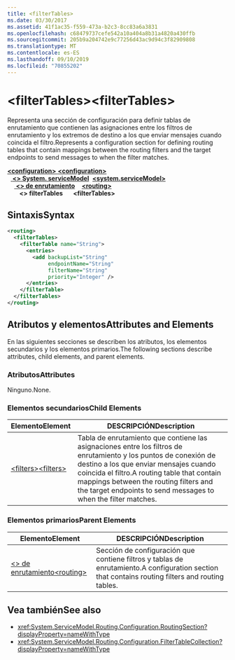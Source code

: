 ```yaml
---
title: <filterTables>
ms.date: 03/30/2017
ms.assetid: 41f1ac35-f559-473a-b2c3-8cc83a6a3831
ms.openlocfilehash: c68479737cefe542a10a404a8b31a4820a430ffb
ms.sourcegitcommit: 205b9a204742e9c77256d43ac9d94c3f82909808
ms.translationtype: MT
ms.contentlocale: es-ES
ms.lasthandoff: 09/10/2019
ms.locfileid: "70855202"
---
```

# <a name="filtertables"></a><span data-ttu-id="c910c-101">\<filterTables></span><span class="sxs-lookup"><span data-stu-id="c910c-101">\<filterTables></span></span>
<span data-ttu-id="c910c-102">Representa una sección de configuración para definir tablas de enrutamiento que contienen las asignaciones entre los filtros de enrutamiento y los extremos de destino a los que enviar mensajes cuando coincida el filtro.</span><span class="sxs-lookup"><span data-stu-id="c910c-102">Represents a configuration section for defining routing tables that contain mappings between the routing filters and the target endpoints to send messages to when the filter matches.</span></span>  
  
<span data-ttu-id="c910c-103">[ **\<configuration>** ](../configuration-element.md)</span><span class="sxs-lookup"><span data-stu-id="c910c-103">[**\<configuration>**](../configuration-element.md)</span></span>\
<span data-ttu-id="c910c-104">&nbsp;&nbsp;[ **\<> System. serviceModel**](system-servicemodel.md)</span><span class="sxs-lookup"><span data-stu-id="c910c-104">&nbsp;&nbsp;[**\<system.serviceModel>**](system-servicemodel.md)</span></span>\
<span data-ttu-id="c910c-105">&nbsp;&nbsp;&nbsp;&nbsp;[ **\<> de enrutamiento**](routing.md)</span><span class="sxs-lookup"><span data-stu-id="c910c-105">&nbsp;&nbsp;&nbsp;&nbsp;[**\<routing>**](routing.md)</span></span>\
<span data-ttu-id="c910c-106">&nbsp;&nbsp;&nbsp;&nbsp;&nbsp;&nbsp; **\<> filterTables**</span><span class="sxs-lookup"><span data-stu-id="c910c-106">&nbsp;&nbsp;&nbsp;&nbsp;&nbsp;&nbsp;**\<filterTables>**</span></span>  
  
## <a name="syntax"></a><span data-ttu-id="c910c-107">Sintaxis</span><span class="sxs-lookup"><span data-stu-id="c910c-107">Syntax</span></span>  
  
```xml  
<routing>
  <filterTables>
    <filterTable name="String">
      <entries>
        <add backupList="String"
             endpointName="String"
             filterName="String"
             priority="Integer" />
      </entries>
    </filterTable>
  </filterTables>
</routing>
```  
  
## <a name="attributes-and-elements"></a><span data-ttu-id="c910c-108">Atributos y elementos</span><span class="sxs-lookup"><span data-stu-id="c910c-108">Attributes and Elements</span></span>  
 <span data-ttu-id="c910c-109">En las siguientes secciones se describen los atributos, los elementos secundarios y los elementos primarios.</span><span class="sxs-lookup"><span data-stu-id="c910c-109">The following sections describe attributes, child elements, and parent elements.</span></span>  
  
### <a name="attributes"></a><span data-ttu-id="c910c-110">Atributos</span><span class="sxs-lookup"><span data-stu-id="c910c-110">Attributes</span></span>  
 <span data-ttu-id="c910c-111">Ninguno.</span><span class="sxs-lookup"><span data-stu-id="c910c-111">None.</span></span>  
  
### <a name="child-elements"></a><span data-ttu-id="c910c-112">Elementos secundarios</span><span class="sxs-lookup"><span data-stu-id="c910c-112">Child Elements</span></span>  
  
|<span data-ttu-id="c910c-113">Elemento</span><span class="sxs-lookup"><span data-stu-id="c910c-113">Element</span></span>|<span data-ttu-id="c910c-114">DESCRIPCIÓN</span><span class="sxs-lookup"><span data-stu-id="c910c-114">Description</span></span>|  
|-------------|-----------------|  
|[<span data-ttu-id="c910c-115">\<filters></span><span class="sxs-lookup"><span data-stu-id="c910c-115">\<filters></span></span>](filters-of-routing.md)|<span data-ttu-id="c910c-116">Tabla de enrutamiento que contiene las asignaciones entre los filtros de enrutamiento y los puntos de conexión de destino a los que enviar mensajes cuando coincida el filtro.</span><span class="sxs-lookup"><span data-stu-id="c910c-116">A routing table that contain mappings between the routing filters and the target endpoints to send messages to when the filter matches.</span></span>|  
  
### <a name="parent-elements"></a><span data-ttu-id="c910c-117">Elementos primarios</span><span class="sxs-lookup"><span data-stu-id="c910c-117">Parent Elements</span></span>  
  
|<span data-ttu-id="c910c-118">Elemento</span><span class="sxs-lookup"><span data-stu-id="c910c-118">Element</span></span>|<span data-ttu-id="c910c-119">DESCRIPCIÓN</span><span class="sxs-lookup"><span data-stu-id="c910c-119">Description</span></span>|  
|-------------|-----------------|  
|[<span data-ttu-id="c910c-120">\<> de enrutamiento</span><span class="sxs-lookup"><span data-stu-id="c910c-120">\<routing></span></span>](routing.md)|<span data-ttu-id="c910c-121">Sección de configuración que contiene filtros y tablas de enrutamiento.</span><span class="sxs-lookup"><span data-stu-id="c910c-121">A configuration section that contains routing filters and routing tables.</span></span>|  
  
## <a name="see-also"></a><span data-ttu-id="c910c-122">Vea también</span><span class="sxs-lookup"><span data-stu-id="c910c-122">See also</span></span>

- <xref:System.ServiceModel.Routing.Configuration.RoutingSection?displayProperty=nameWithType>
- <xref:System.ServiceModel.Routing.Configuration.FilterTableCollection?displayProperty=nameWithType>
